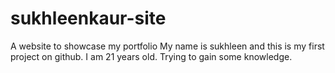 # sukhleenkaur-site
A website to showcase my portfolio 
My name is sukhleen and this is my first project on github.
I am 21 years old.
Trying to gain some knowledge.
